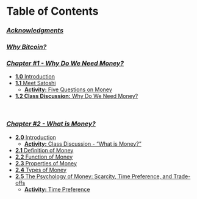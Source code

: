 # Table of Contents  


### _[Acknowledgments](https://github.com/MyFirstBitcoin/Bitcoin-Diploma-2024/blob/main/Web%20View/10.Cover-and-Acknowledgments.md#acknowledgments)_    

### _[Why Bitcoin?](https://github.com/MyFirstBitcoin/Bitcoin-Diploma-2024/blob/main/Web%20View/12.Why-Bitcoin.md#bitcoin-diploma)_    
    
### _[Chapter #1 - Why Do We Need Money?](https://github.com/MyFirstBitcoin/Bitcoin-Diploma-2024/blob/main/Web%20View/12.Chapter-1.md#chapter-1)_    
- [**1.0** Introduction](https://github.com/MyFirstBitcoin/Bitcoin-Diploma-2024/blob/main/Web%20View/12.Chapter-1.md#10-introduction)          
- [**1.1** Meet Satoshi](https://github.com/MyFirstBitcoin/Bitcoin-Diploma-2024/blob/main/Web%20View/12.Chapter-1.md#11-meet-satoshi)          
  - [**Activity:** Five Questions on Money](https://github.com/MyFirstBitcoin/Bitcoin-Diploma-2024/blob/main/Web%20View/12.Chapter-1.md#activity-lets-start-the-chapter-by-answering-the-five-questions-below)        
- [**1.2 Class Discussion:** Why Do We Need Money?](https://github.com/MyFirstBitcoin/Bitcoin-Diploma-2024/blob/main/Web%20View/12.Chapter-1.md#12-class-discussion-why-do-we-need-money)        

<br/>

### _[Chapter #2 - What is Money?](https://github.com/MyFirstBitcoin/Bitcoin-Diploma-2024/blob/main/Web%20View/14.Chapter-2.md#chapter-2)_    
- [**2.0** Introduction](https://github.com/MyFirstBitcoin/Bitcoin-Diploma-2024/blob/main/Web%20View/14.Chapter-2.md#20-introduction)
  - [**Activity:** Class Discussion - “What is Money?”](https://github.com/MyFirstBitcoin/Bitcoin-Diploma-2024/blob/main/Web%20View/14.Chapter-2.md#activity-class-discussion---what-is-money)         
- [**2.1** Definition of Money](https://github.com/MyFirstBitcoin/Bitcoin-Diploma-2024/blob/main/Web%20View/14.Chapter-2.md#21-definition-of-money)       
- [**2.2** Function of Money](https://github.com/MyFirstBitcoin/Bitcoin-Diploma-2024/blob/main/Web%20View/14.Chapter-2.md#22-function-of-money)       
- [**2.3** Properties of Money](https://github.com/MyFirstBitcoin/Bitcoin-Diploma-2024/blob/main/Web%20View/14.Chapter-2.md#23-properties-of-money)      
- [**2.4** Types of Money](https://github.com/MyFirstBitcoin/Bitcoin-Diploma-2024/blob/main/Web%20View/14.Chapter-2.md#24-types-of-money)          
- [**2.5** The Psychology of Money: Scarcity, Time Preference, and Trade-offs](https://github.com/MyFirstBitcoin/Bitcoin-Diploma-2024/blob/main/Web%20View/14.Chapter-2.md#25-the-psychology-of-money-scarcity-time-preference-and-trade-offs)        
  - [**Activity:** Time Preference](https://github.com/MyFirstBitcoin/Bitcoin-Diploma-2024/blob/main/Web%20View/14.Chapter-2.md#activity-time-preference)        

<br/>
